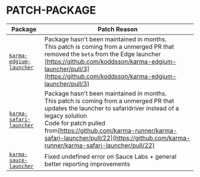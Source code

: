 # PATCH-PACKAGE

| Package                                                                          | Patch Reason                                                                                                                                                                                                                                                                                                            |
| -------------------------------------------------------------------------------- | ----------------------------------------------------------------------------------------------------------------------------------------------------------------------------------------------------------------------------------------------------------------------------------------------------------------------- |
| [`karma-edgium-launcher`](https://github.com/koddsson/karma-edgium-launcher/)    | Package hasn't been maintained in months.<br>This patch is coming from a unmerged PR that removed the `beta` from the Edge launcher<br>[https://github.com/koddsson/karma-edgium-launcher/pull/3](https://github.com/koddsson/karma-edgium-launcher/pull/3)                                                             |
| [`karma-safari-launcher`](https://github.com/karma-runner/karma-safari-launcher) | Package hasn't been maintained in months.<br>This patch is coming from a unmerged PR that updates the launcher to safaridriver instead of a legacy solution<br>Code for patch pulled from[https://github.com/karma-runner/karma-safari-launcher/pull/22](https://github.com/karma-runner/karma-safari-launcher/pull/22) |
| [`karma-sauce-launcher`](https://github.com/karma-runner/karma-sauce-launcher)   | Fixed undefined error on Sauce Labs + general better reporting improvements                                                                                                                                                                                                                                             |
